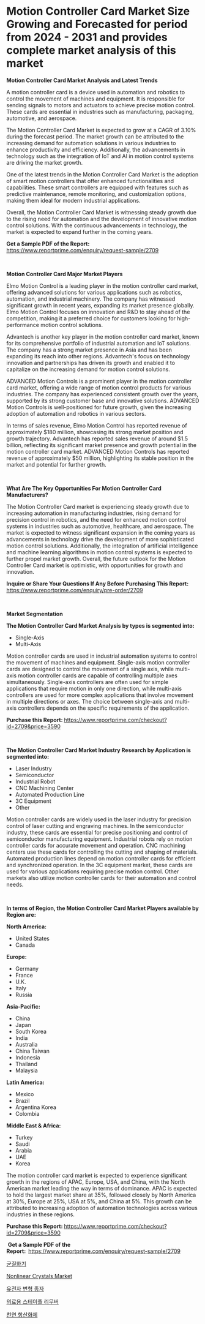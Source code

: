 <p><h1>Motion Controller Card Market Size Growing and Forecasted for period from 2024 - 2031 and provides complete market analysis of this market</h1></p><p><strong>Motion Controller Card Market Analysis and Latest Trends</strong></p>
<p><p>A motion controller card is a device used in automation and robotics to control the movement of machines and equipment. It is responsible for sending signals to motors and actuators to achieve precise motion control. These cards are essential in industries such as manufacturing, packaging, automotive, and aerospace.</p><p>The Motion Controller Card Market is expected to grow at a CAGR of 3.10% during the forecast period. The market growth can be attributed to the increasing demand for automation solutions in various industries to enhance productivity and efficiency. Additionally, the advancements in technology such as the integration of IoT and AI in motion control systems are driving the market growth.</p><p>One of the latest trends in the Motion Controller Card Market is the adoption of smart motion controllers that offer enhanced functionalities and capabilities. These smart controllers are equipped with features such as predictive maintenance, remote monitoring, and customization options, making them ideal for modern industrial applications.</p><p>Overall, the Motion Controller Card Market is witnessing steady growth due to the rising need for automation and the development of innovative motion control solutions. With the continuous advancements in technology, the market is expected to expand further in the coming years.</p></p>
<p><strong>Get a Sample PDF of the Report:&nbsp;</strong> <a href="https://www.reportprime.com/enquiry/request-sample/2709">https://www.reportprime.com/enquiry/request-sample/2709</a></p>
<p>&nbsp;</p>
<p><strong>Motion Controller Card Major Market Players</strong></p>
<p><p>Elmo Motion Control is a leading player in the motion controller card market, offering advanced solutions for various applications such as robotics, automation, and industrial machinery. The company has witnessed significant growth in recent years, expanding its market presence globally. Elmo Motion Control focuses on innovation and R&D to stay ahead of the competition, making it a preferred choice for customers looking for high-performance motion control solutions.</p><p>Advantech is another key player in the motion controller card market, known for its comprehensive portfolio of industrial automation and IoT solutions. The company has a strong market presence in Asia and has been expanding its reach into other regions. Advantech's focus on technology innovation and partnerships has driven its growth and enabled it to capitalize on the increasing demand for motion control solutions.</p><p>ADVANCED Motion Controls is a prominent player in the motion controller card market, offering a wide range of motion control products for various industries. The company has experienced consistent growth over the years, supported by its strong customer base and innovative solutions. ADVANCED Motion Controls is well-positioned for future growth, given the increasing adoption of automation and robotics in various sectors.</p><p>In terms of sales revenue, Elmo Motion Control has reported revenue of approximately $180 million, showcasing its strong market position and growth trajectory. Advantech has reported sales revenue of around $1.5 billion, reflecting its significant market presence and growth potential in the motion controller card market. ADVANCED Motion Controls has reported revenue of approximately $50 million, highlighting its stable position in the market and potential for further growth.</p></p>
<p>&nbsp;</p>
<p><strong>What Are The Key Opportunities For Motion Controller Card Manufacturers?</strong></p>
<p><p>The Motion Controller Card market is experiencing steady growth due to increasing automation in manufacturing industries, rising demand for precision control in robotics, and the need for enhanced motion control systems in industries such as automotive, healthcare, and aerospace. The market is expected to witness significant expansion in the coming years as advancements in technology drive the development of more sophisticated motion control solutions. Additionally, the integration of artificial intelligence and machine learning algorithms in motion control systems is expected to further propel market growth. Overall, the future outlook for the Motion Controller Card market is optimistic, with opportunities for growth and innovation.</p></p>
<p><strong>Inquire or Share Your Questions If Any Before Purchasing This Report:</strong> <a href="https://www.reportprime.com/enquiry/pre-order/2709">https://www.reportprime.com/enquiry/pre-order/2709</a></p>
<p>&nbsp;</p>
<p><strong>Market Segmentation</strong></p>
<p><strong>The Motion Controller Card Market Analysis by types is segmented into:</strong></p>
<p><ul><li>Single-Axis</li><li>Multi-Axis</li></ul></p>
<p><p>Motion controller cards are used in industrial automation systems to control the movement of machines and equipment. Single-axis motion controller cards are designed to control the movement of a single axis, while multi-axis motion controller cards are capable of controlling multiple axes simultaneously. Single-axis controllers are often used for simple applications that require motion in only one direction, while multi-axis controllers are used for more complex applications that involve movement in multiple directions or axes. The choice between single-axis and multi-axis controllers depends on the specific requirements of the application.</p></p>
<p><strong>Purchase this Report:&nbsp;</strong><a href="https://www.reportprime.com/checkout?id=2709&price=3590">https://www.reportprime.com/checkout?id=2709&price=3590</a></p>
<p>&nbsp;</p>
<p><strong>The Motion Controller Card Market Industry Research by Application is segmented into:</strong></p>
<p><ul><li>Laser Industry</li><li>Semiconductor</li><li>Industrial Robot</li><li>CNC Machining Center</li><li>Automated Production Line</li><li>3C Equipment</li><li>Other</li></ul></p>
<p><p>Motion controller cards are widely used in the laser industry for precision control of laser cutting and engraving machines. In the semiconductor industry, these cards are essential for precise positioning and control of semiconductor manufacturing equipment. Industrial robots rely on motion controller cards for accurate movement and operation. CNC machining centers use these cards for controlling the cutting and shaping of materials. Automated production lines depend on motion controller cards for efficient and synchronized operation. In the 3C equipment market, these cards are used for various applications requiring precise motion control. Other markets also utilize motion controller cards for their automation and control needs.</p></p>
<p>&nbsp;</p>
<p><strong>In terms of Region, the Motion Controller Card Market Players available by Region are:</strong></p>
<p>
    <p> <strong> North America: </strong>
        <ul>
            <li>United States</li>
            <li>Canada</li>
        </ul>
        </p> 
    <p> <strong> Europe: </strong>
        <ul>
            <li>Germany</li>
            <li>France</li>
            <li>U.K.</li>
            <li>Italy</li>
            <li>Russia</li>
        </ul>
        </p> 
    <p> <strong> Asia-Pacific: </strong>
        <ul>
            <li>China</li>
            <li>Japan</li>
            <li>South Korea</li>
            <li>India</li>
            <li>Australia</li>
            <li>China Taiwan</li>
            <li>Indonesia</li>
            <li>Thailand</li>
            <li>Malaysia</li>
        </ul>
        </p> 
    <p> <strong> Latin America: </strong>
        <ul>
            <li>Mexico</li>
            <li>Brazil</li>
            <li>Argentina Korea</li>
            <li>Colombia</li>
        </ul>
        </p> 
    <p> <strong> Middle East & Africa: </strong>
        <ul>
            <li>Turkey</li>
            <li>Saudi</li>
            <li>Arabia</li>
            <li>UAE</li>
            <li>Korea</li>
        </ul>
    </p>
    </p>
<p><p>The motion controller card market is expected to experience significant growth in the regions of APAC, Europe, USA, and China, with the North American market leading the way in terms of dominance. APAC is expected to hold the largest market share at 35%, followed closely by North America at 30%, Europe at 25%, USA at 5%, and China at 5%. This growth can be attributed to increasing adoption of automation technologies across various industries in these regions.</p></p>
<p><strong>Purchase this Report: </strong><a href="https://www.reportprime.com/checkout?id=2709&price=3590">https://www.reportprime.com/checkout?id=2709&price=3590</a></p>
<p>&nbsp;<strong>Get a Sample PDF of the Report:&nbsp;&nbsp;</strong><a href="https://www.reportprime.com/enquiry/request-sample/2709">https://www.reportprime.com/enquiry/request-sample/2709</a></p>
<p><strong></strong></p>
<p><p><a href="https://github.com/TimmyMann6767/Market-Research-Report-List-1/blob/main/503128911433.md">균질화기</a></p><p><a href="https://github.com/Airanohannonzb68e5pb53oc1/Market-Research-Report-List-1/blob/main/nonlinear-crystals-market.md">Nonlinear Crystals Market</a></p><p><a href="https://medium.com/@hershelkris/%EC%9C%A0%EC%A0%84%EC%9E%90%EB%B3%80%ED%98%95%EC%94%A8%EC%95%97%EC%8B%9C%EC%9E%A5-%EB%B6%84%EC%84%9D-%EA%B7%B8%EC%9D%98-%EC%97%B0%ED%8F%89%EA%B7%A0-%EC%84%B1%EC%9E%A5%EB%A5%A0-%EC%8B%9C%EC%9E%A5-%EC%84%B8%EB%B6%84%ED%99%94-%EB%B0%8F-%EC%84%B8%EA%B3%84-%EC%82%B0%EC%97%85-%EA%B0%9C%EC%9A%94-a21ea1b84582">유전자 변형 종자</a></p><p><a href="https://github.com/JeromeRtyau89966/Market-Research-Report-List-1/blob/main/419261711434.md">의료용 스테이플 리무버</a></p><p><a href="https://medium.com/@costelcaramitru2022/2024-2031-%EA%B8%B0%EA%B0%84%EC%9D%84-%EC%9C%84%ED%95%9C-%EC%9E%90%EC%97%B0-%ED%95%AD%EC%82%B0%ED%99%94%EC%A0%9C-%EC%8B%9C%EC%9E%A5-%EB%8F%99%ED%96%A5-%EB%B0%8F-%EC%8B%9C%EC%9E%A5-%EB%B6%84%EC%84%9D-%EC%98%88%EC%B8%A1-9c9530885336">천연 항산화제</a></p></p>
